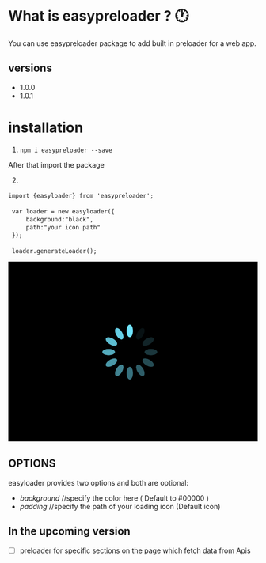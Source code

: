 # What is easypreloader ? :clock1:

You can use easypreloader package to add built in preloader for a web app.

## versions
 * 1.0.0
 * 1.0.1

# installation

1. `npm i easypreloader --save`

After that import the package

2.
```
import {easyloader} from 'easypreloader';

 var loader = new easyloader({
     background:"black",
     path:"your icon path"
 });

 loader.generateLoader();

```
![loader](sd.png)
## OPTIONS

easyloader provides two options and both are optional:

- _background_ //specify the color here ( Default to #00000 )
- _padding_ //specify the path of your loading icon (Default icon)

## In the upcoming version 
- [ ] preloader for specific sections on the page which fetch data from Apis
